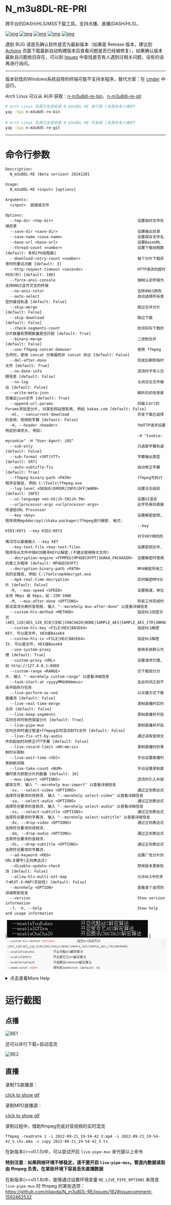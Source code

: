 # N_m3u8DL-RE-PRI
跨平台的DASH/HLS/MSS下载工具。支持点播、直播(DASH/HLS)。

[![img](https://img.shields.io/github/stars/nilaoda/N_m3u8DL-RE?label=%E7%82%B9%E8%B5%9E)](https://github.com/nilaoda/N_m3u8DL-RE)  [![img](https://img.shields.io/github/last-commit/nilaoda/N_m3u8DL-RE?label=%E6%9C%80%E8%BF%91%E6%8F%90%E4%BA%A4)](https://github.com/nilaoda/N_m3u8DL-RE)  [![img](https://img.shields.io/github/release/nilaoda/N_m3u8DL-RE?label=%E6%9C%80%E6%96%B0%E7%89%88%E6%9C%AC)](https://github.com/nilaoda/N_m3u8DL-RE/releases)  [![img](https://img.shields.io/github/license/nilaoda/N_m3u8DL-RE?label=%E8%AE%B8%E5%8F%AF%E8%AF%81)](https://github.com/nilaoda/N_m3u8DL-RE)   [![img](https://img.shields.io/github/downloads/nilaoda/N_m3u8DL-RE/total?label=%E4%B8%8B%E8%BD%BD%E9%87%8F)](https://github.com/nilaoda/N_m3u8DL-RE/releases)


遇到 BUG 请首先确认软件是否为最新版本（如果是 Release 版本，建议到 [Actions](https://github.com/nilaoda/N_m3u8DL-RE/actions) 页面下载最新自动构建版本后查看问题是否已经被修复），如果确认版本最新且问题依旧存在，可以到 [Issues](https://github.com/nilaoda/N_m3u8DL-RE/issues) 中查找是否有人遇到过相关问题，没有的话再进行询问。


---

版本较低的Windows系统自带的终端可能不支持本程序，替代方案：在 [cmder](https://github.com/cmderdev/cmder) 中运行。

Arch Linux 可以从 AUR 获取：[n-m3u8dl-re-bin](https://aur.archlinux.org/packages/n-m3u8dl-re-bin)、[n-m3u8dl-re-git](https://aur.archlinux.org/packages/n-m3u8dl-re-git)

```bash
# Arch Linux 及其衍生版安装 N_m3u8DL-RE 发行版 (该源非本人维护)
yay -Syu n-m3u8dl-re-bin

# Arch Linux 及其衍生版安装 N_m3u8DL-RE 开发版 (该源非本人维护)
yay -Syu n-m3u8dl-re-git
```
---

# 命令行参数
```
Description:
  N_m3u8DL-RE (Beta version) 20241201

Usage:
  N_m3u8DL-RE <input> [options]

Arguments:
  <input>  链接或文件

Options:
  --tmp-dir <tmp-dir>                                     设置临时文件存储目录
  --save-dir <save-dir>                                   设置输出目录
  --save-name <save-name>                                 设置保存文件名
  --base-url <base-url>                                   设置BaseURL
  --thread-count <number>                                 设置下载线程数 [default: 本机CPU线程数]
  --download-retry-count <number>                         每个分片下载异常时的重试次数 [default: 3]
  --http-request-timeout <seconds>                        HTTP请求的超时时间(秒) [default: 100]
  --force-ansi-console                                    强制认定终端为支持ANSI且可交互的终端
  --no-ansi-color                                         去除ANSI颜色
  --auto-select                                           自动选择所有类型的最佳轨道 [default: False]
  --skip-merge                                            跳过合并分片 [default: False]
  --skip-download                                         跳过下载 [default: False]
  --check-segments-count                                  检测实际下载的分片数量和预期数量是否匹配 [default: True]
  --binary-merge                                          二进制合并 [default: False]
  --use-ffmpeg-concat-demuxer                             使用 ffmpeg 合并时，使用 concat 分离器而非 concat 协议 [default: False]
  --del-after-done                                        完成后删除临时文件 [default: True]
  --no-date-info                                          混流时不写入日期信息 [default: False]
  --no-log                                                关闭日志文件输出 [default: False]
  --write-meta-json                                       解析后的信息是否输出json文件 [default: True]
  --append-url-params                                     将输入Url的Params添加至分片, 对某些网站很有用, 例如 kakao.com [default: False]
  -mt, --concurrent-download                              并发下载已选择的音频、视频和字幕 [default: False]
  -H, --header <header>                                   为HTTP请求设置特定的请求头, 例如:
                                                          -H "Cookie: mycookie" -H "User-Agent: iOS"
  --sub-only                                              只选取字幕轨道 [default: False]
  --sub-format <SRT|VTT>                                  字幕输出类型 [default: SRT]
  --auto-subtitle-fix                                     自动修正字幕 [default: True]
  --ffmpeg-binary-path <PATH>                             ffmpeg可执行程序全路径, 例如 C:\Tools\ffmpeg.exe
  --log-level <DEBUG|ERROR|INFO|OFF|WARN>                 设置日志级别 [default: INFO]
  --ui-language <en-US|zh-CN|zh-TW>                       设置UI语言
  --urlprocessor-args <urlprocessor-args>                 此字符串将直接传递给URL Processor
  --key <key>                                             设置解密密钥, 程序调用mp4decrpyt/shaka-packager/ffmpeg进行解密. 格式:
                                                          --key KID1:KEY1 --key KID2:KEY2
                                                          对于KEY相同的情况可以直接输入 --key KEY
  --key-text-file <key-text-file>                         设置密钥文件,程序将从文件中按KID搜寻KEY以解密.(不建议使用特大文件)
  --decryption-engine <FFMPEG|MP4DECRYPT|SHAKA_PACKAGER>  设置解密时使用的第三方程序 [default: MP4DECRYPT]
  --decryption-binary-path <PATH>                         MP4解密所用工具的全路径, 例如 C:\Tools\mp4decrypt.exe
  --mp4-real-time-decryption                              实时解密MP4分片 [default: False]
  -R, --max-speed <SPEED>                                 设置限速，单位支持 Mbps 或 Kbps，如：15M 100K
  -M, --mux-after-done <OPTIONS>                          所有工作完成时尝试混流分离的音视频. 输入 "--morehelp mux-after-done" 以查看详细信息
  --custom-hls-method <METHOD>                            指定HLS加密方式 (AES_128|AES_128_ECB|CENC|CHACHA20|NONE|SAMPLE_AES|SAMPLE_AES_CTR|UNKNOWN)
  --custom-hls-key <FILE|HEX|BASE64>                      指定HLS解密KEY. 可以是文件, HEX或Base64
  --custom-hls-iv <FILE|HEX|BASE64>                       指定HLS解密IV. 可以是文件, HEX或Base64
  --use-system-proxy                                      使用系统默认代理 [default: True]
  --custom-proxy <URL>                                    设置请求代理, 如 http://127.0.0.1:8888
  --custom-range <RANGE>                                  仅下载部分分片. 输入 "--morehelp custom-range" 以查看详细信息
  --task-start-at <yyyyMMddHHmmss>                        在此时间之前不会开始执行任务
  --live-perform-as-vod                                   以点播方式下载直播流 [default: False]
  --live-real-time-merge                                  录制直播时实时合并 [default: False]
  --live-keep-segments                                    录制直播并开启实时合并时依然保留分片 [default: True]
  --live-pipe-mux                                         录制直播并开启实时合并时通过管道+ffmpeg实时混流到TS文件 [default: False]
  --live-fix-vtt-by-audio                                 通过读取音频文件的起始时间修正VTT字幕 [default: False]
  --live-record-limit <HH:mm:ss>                          录制直播时的录制时长限制
  --live-wait-time <SEC>                                  手动设置直播列表刷新间隔
  --live-take-count <NUM>                                 手动设置录制直播时首次获取分片的数量 [default: 16]
  --mux-import <OPTIONS>                                  混流时引入外部媒体文件. 输入 "--morehelp mux-import" 以查看详细信息
  -sv, --select-video <OPTIONS>                           通过正则表达式选择符合要求的视频流. 输入 "--morehelp select-video" 以查看详细信息
  -sa, --select-audio <OPTIONS>                           通过正则表达式选择符合要求的音频流. 输入 "--morehelp select-audio" 以查看详细信息
  -ss, --select-subtitle <OPTIONS>                        通过正则表达式选择符合要求的字幕流. 输入 "--morehelp select-subtitle" 以查看详细信息
  -dv, --drop-video <OPTIONS>                             通过正则表达式去除符合要求的视频流.
  -da, --drop-audio <OPTIONS>                             通过正则表达式去除符合要求的音频流.
  -ds, --drop-subtitle <OPTIONS>                          通过正则表达式去除符合要求的字幕流.
  --ad-keyword <REG>                                      设置广告分片的URL关键字(正则表达式)
  --disable-update-check                                  禁用版本更新检测 [default: False]
  --allow-hls-multi-ext-map                               允许HLS中的多个#EXT-X-MAP(实验性) [default: False]
  --morehelp <OPTION>                                     查看某个选项的详细帮助信息
  --version                                               Show version information
  -?, -h, --help                                          Show help and usage information
```
[![解密示例](https://raw.githubusercontent.com/TSsoco/N_m3u8DL-RE-PRI/main/decryption.png)
[![解密示例](https://raw.githubusercontent.com/TSsoco/N_m3u8DL-RE-PRI/main/decrypt.png)
<details>
<summary>点击查看More Help</summary> 

```
More Help:

  --mux-after-done

所有工作完成时尝试混流分离的音视频. 你能够以:分隔形式指定如下参数:

* format=FORMAT: 指定混流容器 mkv, mp4
* muxer=MUXER: 指定混流程序 ffmpeg, mkvmerge (默认: ffmpeg)
* bin_path=PATH: 指定程序路径 (默认: 自动寻找)
* skip_sub=BOOL: 是否忽略字幕文件 (默认: false)
* keep=BOOL: 混流完成是否保留文件 true, false (默认: false)

例如:
# 混流为mp4容器
-M format=mp4
# 使用mkvmerge, 自动寻找程序
-M format=mkv:muxer=mkvmerge
# 使用mkvmerge, 自定义程序路径
-M format=mkv:muxer=mkvmerge:bin_path="C\:\Program Files\MKVToolNix\mkvmerge.exe"
```
```
More Help:

  --mux-import

混流时引入外部媒体文件. 你能够以:分隔形式指定如下参数:

* path=PATH: 指定媒体文件路径
* lang=CODE: 指定媒体文件语言代码 (非必须)
* name=NAME: 指定媒体文件描述信息 (非必须)

例如:
# 引入外部字幕
--mux-import path=zh-Hans.srt:lang=chi:name="中文 (简体)"
# 引入外部音轨+字幕
--mux-import path="D\:\media\atmos.m4a":lang=eng:name="English Description Audio" --mux-import path="D\:\media\eng.vtt":lang=eng:name="English (Description)"
```
```
More Help:

  --select-video

通过正则表达式选择符合要求的视频流. 你能够以:分隔形式指定如下参数:

id=REGEX:lang=REGEX:name=REGEX:codecs=REGEX:res=REGEX:frame=REGEX
segsMin=number:segsMax=number:ch=REGEX:range=REGEX:url=REGEX
plistDurMin=hms:plistDurMax=hms:for=FOR

* for=FOR: 选择方式. best[number], worst[number], all (默认: best)

例如:
# 选择最佳视频
-sv best
# 选择4K+HEVC视频
-sv res="3840*":codecs=hvc1:for=best
# 选择长度大于1小时20分钟30秒的视频
-sv plistDurMin="1h20m30s":for=best
```
```
More Help:

  --select-audio

通过正则表达式选择符合要求的音频流. 参考 --select-video

例如:
# 选择所有音频
-sa all
# 选择最佳英语音轨
-sa lang=en:for=best
# 选择最佳的2条英语(或日语)音轨
-sa lang="ja|en":for=best2
```
```
More Help:

  --select-subtitle

通过正则表达式选择符合要求的字幕流. 参考 --select-video

例如:
# 选择所有字幕
-ss all
# 选择所有带有"中文"的字幕
-ss name="中文":for=all
```
```
More Help:

  --custom-range

下载点播内容时, 仅下载部分分片.

例如:
# 下载[0,10]共11个分片
--custom-range 0-10
# 下载从序号10开始的后续分片
--custom-range 10-
# 下载前100个分片
--custom-range -99
# 下载第5分钟到20分钟的内容
--custom-range 05:00-20:00
```

</details>




# 运行截图

## 点播

![RE1](img/RE.gif)

还可以并行下载+自动混流


![RE2](img/RE2.gif)

## 直播

录制TS直播源：

[click to show gif](http://pan.iqiyi.com/file/paopao/W0LfmaMRvuA--uCdOpZ1cldM5JCVhMfIm7KFqr4oKCz80jLn0bBb-9PWmeCFZ-qHpAaQydQ1zk-CHYT_UbRLtw.gif)

录制MPD直播源：

[click to show gif](http://pan.iqiyi.com/file/paopao/nmAV5MOh0yIyHhnxdgM_6th_p2nqrFsM4k-o3cUPwUa8Eh8QOU4uyPkLa_BlBrMa3GBnKWSk8rOaUwbsjKN14g.gif)

录制过程中，借助ffmpeg完成对音视频的实时混流
```
ffmpeg -readrate 1 -i 2022-09-21_19-54-42_V.mp4 -i 2022-09-21_19-54-42_V.chi.m4a -c copy 2022-09-21_19-54-42_V.ts
```
在新版本(>=v0.1.5)中，可以尝试开启 `live-pipe-mux` 来代替以上命令

**特别注意：如果网络环境不够稳定，请不要开启 `live-pipe-mux`。管道内数据读取由 ffmpeg 负责，在某些环境下容易丢失直播数据**

在新版本(>=v0.1.8)中，能够通过设置环境变量 `RE_LIVE_PIPE_OPTIONS` 来改变 `live-pipe-mux` 时 ffmpeg 的某些选项： https://github.com/nilaoda/N_m3u8DL-RE/issues/162#issuecomment-1592462532


